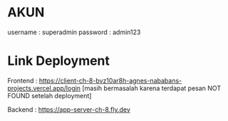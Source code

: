 # AKUN
username : superadmin
password : admin123

# Link Deployment
Frontend : https://client-ch-8-bvz10ar8h-agnes-nababans-projects.vercel.app/login [masih bermasalah karena terdapat pesan NOT FOUND setelah deployment]

Backend : https://app-server-ch-8.fly.dev